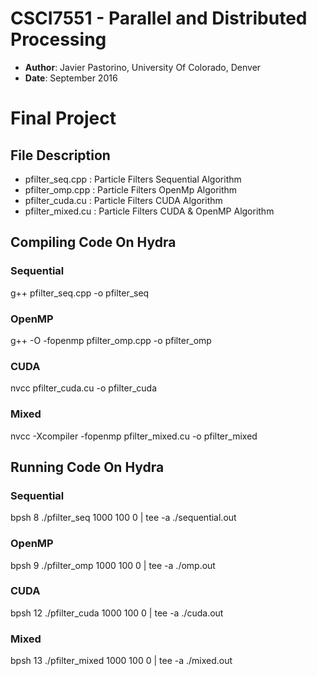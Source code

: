 # CSCI7551 - Parallel and Distributed Processing 
- __Author__: Javier Pastorino, University Of Colorado, Denver
- __Date__: September 2016
# Final Project

## File Description
- pfilter_seq.cpp   :    Particle Filters Sequential Algorithm
- pfilter_omp.cpp   :    Particle Filters OpenMp Algorithm
- pfilter_cuda.cu   :    Particle Filters CUDA Algorithm
- pfilter_mixed.cu  :    Particle Filters CUDA & OpenMP Algorithm

## Compiling Code On Hydra

### Sequential
g++  pfilter_seq.cpp  -o pfilter_seq

### OpenMP
g++ -O -fopenmp  pfilter_omp.cpp  -o pfilter_omp

### CUDA
nvcc pfilter_cuda.cu -o pfilter_cuda

### Mixed 
nvcc -Xcompiler -fopenmp  pfilter_mixed.cu -o pfilter_mixed

## Running Code On Hydra

### Sequential
bpsh 8 ./pfilter_seq 1000 100 0 | tee -a  ./sequential.out

### OpenMP
bpsh 9 ./pfilter_omp 1000 100 0 | tee -a  ./omp.out

### CUDA
bpsh 12 ./pfilter_cuda 1000 100 0 | tee -a  ./cuda.out

### Mixed 
bpsh 13 ./pfilter_mixed 1000 100 0 | tee -a  ./mixed.out



